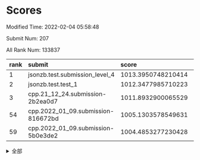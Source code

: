 # Scores

Modified Time: 2022-02-04 05:58:48

Submit Num: 207

All Rank Num: 133837

| rank |               submit               |       score        |       sigma        | pk_num |
| :--- | :--------------------------------- | :----------------- | :----------------- | :----- |
| 1    | jsonzb.test.submission_level_4     | 1013.3950748210414 | 0.7837772924804287 | 2587   |
| 2    | jsonzb.test.test_1                 | 1012.3477985710223 | 0.7890331057248522 | 2583   |
| 3    | cpp.21_12_24.submission-2b2ea0d7   | 1011.8932900065529 | 0.7874859048903255 | 2587   |
| 54   | cpp.2022_01_09.submission-816672bd | 1005.1303578549631 | 0.71654780752296   | 2583   |
| 59   | cpp.2022_01_09.submission-5b0e3de2 | 1004.4853277230428 | 0.7270099144785716 | 2589   |


<details>
<summary>全部</summary>

| rank |                 submit                 |       score        |       sigma        | pk_num |
| :--- | :------------------------------------- | :----------------- | :----------------- | :----- |
| 1    | jsonzb.test.submission_level_4         | 1013.3950748210414 | 0.7837772924804287 | 2587   |
| 2    | jsonzb.test.test_1                     | 1012.3477985710223 | 0.7890331057248522 | 2583   |
| 3    | cpp.21_12_24.submission-2b2ea0d7       | 1011.8932900065529 | 0.7874859048903255 | 2587   |
| 4    | gobigger.level_3.submission_level_3_18 | 1011.8514777261406 | 0.784836839198938  | 2587   |
| 5    | gobigger.level_3.submission_level_3_49 | 1011.6759481281009 | 0.7636886875891178 | 2588   |
| 6    | gobigger.level_3.submission_level_3_48 | 1011.6526971991801 | 0.766078445165725  | 2590   |
| 7    | gobigger.level_3.submission_level_3_26 | 1011.6412019811835 | 0.780400833820081  | 2583   |
| 8    | gobigger.level_3.submission_level_3_38 | 1011.6195378738915 | 0.7714381804634727 | 2584   |
| 9    | gobigger.level_3.submission_level_3_16 | 1011.2509366495392 | 0.7784052988187626 | 2591   |
| 10   | gobigger.level_3.submission_level_3_14 | 1011.214864836359  | 0.7795895405791465 | 2589   |
| 11   | gobigger.level_3.submission_level_3_37 | 1010.7547223804664 | 0.7736714064037455 | 2587   |
| 12   | gobigger.level_3.submission_level_3_0  | 1010.6936185784756 | 0.7516418459622729 | 2584   |
| 13   | gobigger.level_3.submission_level_3_3  | 1010.6778080730331 | 0.7752033458404994 | 2592   |
| 14   | gobigger.level_3.submission_level_3_46 | 1010.6770569295628 | 0.7622932885779347 | 2590   |
| 15   | gobigger.level_3.submission_level_3_30 | 1010.6047794664426 | 0.7473610987495837 | 2588   |
| 16   | gobigger.level_3.submission_level_3_41 | 1010.5763060635087 | 0.7637459071049169 | 2586   |
| 17   | gobigger.level_3.submission_level_3_40 | 1010.516303761766  | 0.7570650496381403 | 2585   |
| 18   | gobigger.level_3.submission_level_3_32 | 1010.4284847796789 | 0.7558987386112824 | 2589   |
| 19   | gobigger.level_3.submission_level_3_29 | 1010.3039815154513 | 0.7652713622803933 | 2584   |
| 20   | gobigger.level_3.submission_level_3_34 | 1010.2817873296566 | 0.7718244982349433 | 2580   |
| 21   | gobigger.level_3.submission_level_3_10 | 1010.1732813459605 | 0.7650789113566716 | 2585   |
| 22   | gobigger.level_3.submission_level_3_24 | 1010.1668363183262 | 0.7422439948082943 | 2584   |
| 23   | gobigger.level_3.submission_level_3_19 | 1010.1442030530808 | 0.7579514185525161 | 2587   |
| 24   | gobigger.level_3.submission_level_3_35 | 1010.1376695441513 | 0.7465860370119717 | 2590   |
| 25   | gobigger.level_3.submission_level_3_6  | 1010.1231388889888 | 0.774394539435019  | 2587   |
| 26   | gobigger.level_3.submission_level_3_7  | 1009.9939461252494 | 0.7647287975400495 | 2585   |
| 27   | gobigger.level_3.submission_level_3_25 | 1009.9597844888217 | 0.7510685968262296 | 2587   |
| 28   | gobigger.level_3.submission_level_3_39 | 1009.9448520852208 | 0.7515928259854979 | 2584   |
| 29   | gobigger.level_3.submission_level_3_15 | 1009.9422560404654 | 0.7572417771239481 | 2583   |
| 30   | gobigger.level_3.submission_level_3_17 | 1009.9151062404686 | 0.7590166699398625 | 2589   |
| 31   | gobigger.level_3.submission_level_3_8  | 1009.8941739661863 | 0.7539183531099174 | 2583   |
| 32   | gobigger.level_3.submission_level_3_9  | 1009.8204382141566 | 0.7551959820283076 | 2581   |
| 33   | gobigger.level_3.submission_level_3_13 | 1009.7994642703148 | 0.7618756524613259 | 2585   |
| 34   | gobigger.level_3.submission_level_3_11 | 1009.669036615244  | 0.7603978627011652 | 2587   |
| 35   | gobigger.level_3.submission_level_3_21 | 1009.6502526212458 | 0.7482228055186816 | 2589   |
| 36   | gobigger.level_3.submission_level_3_45 | 1009.5988980815755 | 0.7537517706765106 | 2589   |
| 37   | gobigger.level_3.submission_level_3_31 | 1009.5843423867287 | 0.7335665669021166 | 2589   |
| 38   | gobigger.level_3.submission_level_3_20 | 1009.5611445251243 | 0.7603548768272995 | 2586   |
| 39   | gobigger.level_3.submission_level_3_42 | 1009.4070773259363 | 0.7398030834476484 | 2586   |
| 40   | gobigger.level_3.submission_level_3_12 | 1009.395863577899  | 0.7490018917475109 | 2589   |
| 41   | gobigger.level_3.submission_level_3_43 | 1009.3644744371229 | 0.7343054727510371 | 2591   |
| 42   | gobigger.level_3.submission_level_3_22 | 1009.354341858629  | 0.7573985647770036 | 2587   |
| 43   | gobigger.level_3.submission_level_3_44 | 1009.2604631810362 | 0.7675532539303651 | 2591   |
| 44   | gobigger.level_3.submission_level_3_28 | 1009.2558489695057 | 0.7535221612870957 | 2586   |
| 45   | gobigger.level_3.submission_level_3_5  | 1009.2163359908645 | 0.7272736164740308 | 2587   |
| 46   | gobigger.level_3.submission_level_3_2  | 1009.071131287418  | 0.7703756773240459 | 2582   |
| 47   | gobigger.level_3.submission_level_3_36 | 1009.0344793161646 | 0.7574202047929366 | 2587   |
| 48   | gobigger.level_3.submission_level_3_23 | 1008.9222562565685 | 0.7478096122858432 | 2585   |
| 49   | gobigger.level_3.submission_level_3_4  | 1008.8604402897986 | 0.7500722112035876 | 2584   |
| 50   | gobigger.level_3.submission_level_3_47 | 1008.8541593235043 | 0.7381150613382137 | 2585   |
| 51   | gobigger.level_3.submission_level_3_33 | 1008.792090740239  | 0.7375876422580362 | 2587   |
| 52   | gobigger.level_3.submission_level_3_1  | 1008.7445776816409 | 0.7578245178191628 | 2589   |
| 53   | gobigger.level_3.submission_level_3_27 | 1008.4773909360675 | 0.7470194168570345 | 2585   |
| 54   | cpp.2022_01_09.submission-816672bd     | 1005.1303578549631 | 0.71654780752296   | 2583   |
| 55   | gobigger.level_1.submission_level_1_45 | 1004.791439480225  | 0.7127945002693047 | 2584   |
| 56   | gobigger.level_1.submission_level_1_43 | 1004.7588183133238 | 0.7256970656369996 | 2587   |
| 57   | gobigger.level_1.submission_level_1_3  | 1004.6588372968006 | 0.71788154851725   | 2581   |
| 58   | gobigger.level_1.submission_level_1_20 | 1004.632512372771  | 0.7304880947081008 | 2583   |
| 59   | cpp.2022_01_09.submission-5b0e3de2     | 1004.4853277230428 | 0.7270099144785716 | 2589   |
| 60   | gobigger.level_1.submission_level_1_27 | 1004.3052752365361 | 0.7184311332420682 | 2594   |
| 61   | gobigger.level_1.submission_level_1_32 | 1004.2145630525232 | 0.7236338453137446 | 2583   |
| 62   | gobigger.level_1.submission_level_1_18 | 1004.2071818335205 | 0.7228411656641494 | 2588   |
| 63   | gobigger.level_1.submission_level_1_38 | 1004.1396669961283 | 0.7130954526784942 | 2586   |
| 64   | gobigger.level_1.submission_level_1_15 | 1004.059069372693  | 0.7137384966538796 | 2586   |
| 65   | gobigger.level_1.submission_level_1_25 | 1003.9471611616746 | 0.7173543603117918 | 2585   |
| 66   | gobigger.level_1.submission_level_1_40 | 1003.8535564136868 | 0.7241074887365596 | 2584   |
| 67   | gobigger.level_1.submission_level_1_39 | 1003.8025199490371 | 0.7183626172549175 | 2585   |
| 68   | gobigger.level_1.submission_level_1_48 | 1003.7719231904485 | 0.7140984659386449 | 2591   |
| 69   | gobigger.level_1.submission_level_1_4  | 1003.7636173065653 | 0.709368748861753  | 2579   |
| 70   | gobigger.level_1.submission_level_1_49 | 1003.7558905795884 | 0.7245664501471737 | 2586   |
| 71   | gobigger.level_1.submission_level_1_36 | 1003.7483403243641 | 0.7204317289453502 | 2590   |
| 72   | gobigger.level_1.submission_level_1_35 | 1003.7292326343863 | 0.7322256199799749 | 2583   |
| 73   | gobigger.level_1.submission_level_1_14 | 1003.7255154648465 | 0.7114306683421346 | 2590   |
| 74   | gobigger.level_1.submission_level_1_6  | 1003.6902378984732 | 0.7103901497017412 | 2588   |
| 75   | gobigger.level_1.submission_level_1_1  | 1003.656058892631  | 0.7187351065148683 | 2581   |
| 76   | gobigger.level_1.submission_level_1_37 | 1003.6087955698661 | 0.7200336961829245 | 2590   |
| 77   | gobigger.level_1.submission_level_1_33 | 1003.5707086913814 | 0.7131471103833876 | 2586   |
| 78   | gobigger.level_1.submission_level_1_8  | 1003.4655401482834 | 0.7138941883017268 | 2587   |
| 79   | gobigger.level_1.submission_level_1_5  | 1003.4495273012657 | 0.7156065620874552 | 2591   |
| 80   | gobigger.level_1.submission_level_1_12 | 1003.3664218558482 | 0.7101083720676269 | 2586   |
| 81   | gobigger.level_1.submission_level_1_31 | 1003.3223591155091 | 0.7130635112545395 | 2591   |
| 82   | gobigger.level_1.submission_level_1_9  | 1003.1978550084459 | 0.7203027321512872 | 2585   |
| 83   | gobigger.level_1.submission_level_1_19 | 1003.0795354144369 | 0.715171045585765  | 2588   |
| 84   | gobigger.level_1.submission_level_1_26 | 1003.0577343457711 | 0.7217249806223791 | 2589   |
| 85   | gobigger.level_1.submission_level_1_10 | 1003.0298362563753 | 0.7122830045455484 | 2591   |
| 86   | gobigger.level_1.submission_level_1_41 | 1003.0040950350408 | 0.7215178338938452 | 2588   |
| 87   | gobigger.level_1.submission_level_1_47 | 1002.9905934933842 | 0.7163325935387134 | 2581   |
| 88   | gobigger.level_1.submission_level_1_34 | 1002.98944846399   | 0.7110144708409651 | 2592   |
| 89   | gobigger.level_1.submission_level_1_21 | 1002.9779210465686 | 0.7140827998596977 | 2582   |
| 90   | gobigger.level_1.submission_level_1_23 | 1002.9584414194798 | 0.7192315530302857 | 2584   |
| 91   | gobigger.level_1.submission_level_1_16 | 1002.8105868941775 | 0.7130252969142412 | 2586   |
| 92   | gobigger.level_1.submission_level_1_13 | 1002.7620688399745 | 0.7079030511403549 | 2583   |
| 93   | gobigger.level_1.submission_level_1_2  | 1002.6499788639118 | 0.6987899564007616 | 2587   |
| 94   | gobigger.level_1.submission_level_1_22 | 1002.6381592848435 | 0.7158325942657084 | 2586   |
| 95   | gobigger.level_1.submission_level_1_11 | 1002.6091629808045 | 0.7111061446674999 | 2585   |
| 96   | gobigger.level_1.submission_level_1_17 | 1002.5888510772858 | 0.7139383047358538 | 2588   |
| 97   | gobigger.level_1.submission_level_1_24 | 1002.5381466973092 | 0.7148627505548684 | 2583   |
| 98   | gobigger.level_1.submission_level_1_42 | 1002.4861992632681 | 0.7152831730762624 | 2590   |
| 99   | gobigger.level_1.submission_level_1_46 | 1002.4600262736493 | 0.7171722221631398 | 2580   |
| 100  | gobigger.level_1.submission_level_1_7  | 1002.3018866531004 | 0.7105617358925512 | 2581   |
| 101  | gobigger.level_1.submission_level_1_44 | 1002.2042851744734 | 0.7230696075924576 | 2587   |
| 102  | gobigger.level_1.submission_level_1_0  | 1002.1840502917704 | 0.7219838239378867 | 2593   |
| 103  | gobigger.level_1.submission_level_1_28 | 1001.962777824932  | 0.7088647386858754 | 2584   |
| 104  | gobigger.level_1.submission_level_1_29 | 1001.8064372103747 | 0.7197091244924672 | 2584   |
| 105  | gobigger.level_1.submission_level_1_30 | 1001.4270207472852 | 0.7224893596726001 | 2586   |
| 106  | gobigger.random.submission_random_7    | 997.8251946292373  | 0.7093349287370284 | 2592   |
| 107  | gobigger.random.submission_random_1    | 997.4527438204148  | 0.7151897265198316 | 2585   |
| 108  | gobigger.random.submission_random_10   | 996.7368190593091  | 0.7055451139477764 | 2582   |
| 109  | gobigger.random.submission_random_5    | 996.6924235703283  | 0.7290757374472996 | 2584   |
| 110  | gobigger.random.submission_random_49   | 996.4581546174795  | 0.7122992228671133 | 2590   |
| 111  | gobigger.random.submission_random_11   | 996.3589163440206  | 0.7050833559317224 | 2591   |
| 112  | gobigger.random.submission_random_25   | 996.3017541928615  | 0.712651173469946  | 2588   |
| 113  | gobigger.random.submission_random_32   | 996.2945965571986  | 0.7125398671121504 | 2587   |
| 114  | gobigger.random.submission_random_26   | 996.2485478950524  | 0.7142908410738505 | 2592   |
| 115  | gobigger.random.submission_random_16   | 996.2465073613304  | 0.7085096054205648 | 2588   |
| 116  | gobigger.random.submission_random_42   | 996.1840129852899  | 0.7166367902242758 | 2585   |
| 117  | gobigger.random.submission_random_2    | 996.1656937784734  | 0.7168641105183634 | 2585   |
| 118  | gobigger.random.submission_random_22   | 996.153048124994   | 0.7080550984012024 | 2585   |
| 119  | gobigger.random.submission_random_44   | 996.1449609929524  | 0.7048030538560085 | 2592   |
| 120  | gobigger.random.submission_random_30   | 996.1256536869695  | 0.7137052647967657 | 2583   |
| 121  | gobigger.random.submission_random_31   | 996.089681292985   | 0.713529620367574  | 2586   |
| 122  | gobigger.random.submission_random_13   | 996.0174556246665  | 0.7150905641622629 | 2585   |
| 123  | gobigger.random.submission_random_4    | 996.0166030572201  | 0.7060472394504947 | 2585   |
| 124  | gobigger.random.submission_random_3    | 995.9798737036716  | 0.7113488974424292 | 2588   |
| 125  | gobigger.random.submission_random_36   | 995.9422143772149  | 0.7125508128917403 | 2586   |
| 126  | gobigger.random.submission_random_14   | 995.8944084636433  | 0.713137920994597  | 2594   |
| 127  | gobigger.random.submission_random_19   | 995.8787411787791  | 0.7215899757330687 | 2590   |
| 128  | gobigger.random.submission_random_18   | 995.805019086048   | 0.7079712109166479 | 2583   |
| 129  | gobigger.random.submission_random_6    | 995.8002815090476  | 0.7108707898852368 | 2587   |
| 130  | gobigger.random.submission_random_47   | 995.7875607053028  | 0.7167862798015995 | 2587   |
| 131  | gobigger.random.submission_random_40   | 995.735884747165   | 0.7269975966455671 | 2579   |
| 132  | gobigger.random.submission_random_24   | 995.7249605298056  | 0.7025120216955735 | 2588   |
| 133  | gobigger.random.submission_random_20   | 995.717607484311   | 0.7056175480040862 | 2588   |
| 134  | gobigger.random.submission_random_28   | 995.6559097073389  | 0.7384549234423056 | 2585   |
| 135  | gobigger.random.submission_random_48   | 995.65577519448    | 0.7023708182394578 | 2582   |
| 136  | gobigger.random.submission_random_12   | 995.6344403296091  | 0.7165170593211787 | 2593   |
| 137  | gobigger.random.submission_random_38   | 995.6128920631007  | 0.7080480477682553 | 2589   |
| 138  | gobigger.random.submission_random_46   | 995.6051868773269  | 0.7110780646074488 | 2589   |
| 139  | gobigger.random.submission_random_39   | 995.5722876926163  | 0.7085442577195747 | 2584   |
| 140  | gobigger.random.submission_random_37   | 995.5675554735662  | 0.7161773474534716 | 2586   |
| 141  | gobigger.random.submission_random_17   | 995.4871907255578  | 0.7207269350284129 | 2590   |
| 142  | gobigger.random.submission_random_23   | 995.4133855768575  | 0.7074016393361576 | 2589   |
| 143  | gobigger.random.submission_random_41   | 995.3862954020586  | 0.7070266020770247 | 2584   |
| 144  | gobigger.random.submission_random_15   | 995.3347390590513  | 0.7062299456627079 | 2582   |
| 145  | gobigger.random.submission_random_8    | 995.3164351966601  | 0.7162113629507093 | 2590   |
| 146  | gobigger.random.submission_random_33   | 995.2837334221985  | 0.6933716473741438 | 2588   |
| 147  | gobigger.random.submission_random_35   | 995.2707933327422  | 0.7082739768583096 | 2583   |
| 148  | gobigger.random.submission_random_27   | 995.1735996599408  | 0.7128552567260225 | 2587   |
| 149  | gobigger.random.submission_random_0    | 995.1353486211441  | 0.7114554564127843 | 2586   |
| 150  | gobigger.random.submission_random_43   | 995.1018050301927  | 0.7101986450937287 | 2588   |
| 151  | gobigger.random.submission_random_29   | 995.0453667948807  | 0.7265667017873872 | 2587   |
| 152  | gobigger.random.submission_random_9    | 994.9709982164977  | 0.7144629183307515 | 2587   |
| 153  | gobigger.random.submission_random_34   | 994.9436577083039  | 0.7073043121468992 | 2586   |
| 154  | gobigger.random.submission_random_21   | 994.7006735688406  | 0.7199031656733808 | 2584   |
| 155  | gobigger.level_2.submission_level_2_13 | 994.0630218984097  | 0.7242377411095777 | 2587   |
| 156  | gobigger.level_2.submission_level_2_46 | 994.0486049723409  | 0.7260619763603129 | 2587   |
| 157  | gobigger.level_2.submission_level_2_6  | 993.9411097780954  | 0.7304757809323285 | 2588   |
| 158  | gobigger.level_2.submission_level_2_7  | 993.880963422619   | 0.7304866688839301 | 2585   |
| 159  | gobigger.level_2.submission_level_2_27 | 993.8118216796798  | 0.7490166904825656 | 2585   |
| 160  | gobigger.random.submission_random_45   | 993.7476489909276  | 0.7301899878600084 | 2586   |
| 161  | gobigger.level_2.submission_level_2_17 | 993.715428107747   | 0.7312691673646515 | 2584   |
| 162  | gobigger.level_2.submission_level_2_42 | 993.5458160615221  | 0.756166558430812  | 2593   |
| 163  | gobigger.level_2.submission_level_2_47 | 993.4331927383448  | 0.7375877848747509 | 2585   |
| 164  | gobigger.level_2.submission_level_2_37 | 993.2425264018088  | 0.7292514603421649 | 2585   |
| 165  | gobigger.level_2.submission_level_2_14 | 993.053301562679   | 0.7276473652998775 | 2585   |
| 166  | gobigger.level_2.submission_level_2_4  | 992.9323269518269  | 0.7562232968771784 | 2585   |
| 167  | gobigger.level_2.submission_level_2_16 | 992.9089095720772  | 0.742398148274412  | 2589   |
| 168  | gobigger.level_2.submission_level_2_25 | 992.8719966389351  | 0.7441371202657473 | 2586   |
| 169  | gobigger.level_2.submission_level_2_2  | 992.4376669051578  | 0.7485703231485479 | 2589   |
| 170  | gobigger.level_2.submission_level_2_18 | 992.3596544148235  | 0.7498512428031769 | 2582   |
| 171  | gobigger.level_2.submission_level_2_31 | 992.3573047763696  | 0.7568082432037838 | 2586   |
| 172  | gobigger.level_2.submission_level_2_28 | 992.2790329583255  | 0.7608725585935128 | 2592   |
| 173  | gobigger.level_2.submission_level_2_40 | 992.2338600194037  | 0.7586644224057696 | 2583   |
| 174  | gobigger.level_2.submission_level_2_30 | 992.1574380258262  | 0.7364690010458039 | 2587   |
| 175  | gobigger.level_2.submission_level_2_49 | 992.116184010138   | 0.7296030779941546 | 2587   |
| 176  | gobigger.level_2.submission_level_2_0  | 992.1021157977152  | 0.766662864783809  | 2586   |
| 177  | gobigger.level_2.submission_level_2_21 | 992.0703106532035  | 0.7433946040399741 | 2582   |
| 178  | gobigger.level_2.submission_level_2_41 | 992.0466964021601  | 0.7494009890769153 | 2584   |
| 179  | gobigger.level_2.submission_level_2_38 | 991.9650309765312  | 0.7460998321653355 | 2585   |
| 180  | gobigger.level_2.submission_level_2_9  | 991.91903579925    | 0.7526133068967313 | 2587   |
| 181  | gobigger.level_2.submission_level_2_23 | 991.8259834950081  | 0.7601766369857852 | 2580   |
| 182  | gobigger.level_2.submission_level_2_11 | 991.7199041762135  | 0.7457350219468564 | 2585   |
| 183  | gobigger.level_2.submission_level_2_24 | 991.6675563952492  | 0.7506229197764037 | 2585   |
| 184  | gobigger.level_2.submission_level_2_20 | 991.6603221017008  | 0.7423215324406269 | 2588   |
| 185  | gobigger.level_2.submission_level_2_19 | 991.6353769078307  | 0.7262028979096943 | 2590   |
| 186  | gobigger.level_2.submission_level_2_29 | 991.6107398804531  | 0.7370221751506667 | 2592   |
| 187  | gobigger.level_2.submission_level_2_33 | 991.571071914254   | 0.7541221285708136 | 2588   |
| 188  | gobigger.level_2.submission_level_2_1  | 991.5114452812733  | 0.7651051905548422 | 2584   |
| 189  | gobigger.level_2.submission_level_2_10 | 991.4928001160507  | 0.7459281597534911 | 2589   |
| 190  | gobigger.level_2.submission_level_2_3  | 991.4536723385758  | 0.7501355656919836 | 2583   |
| 191  | gobigger.level_2.submission_level_2_39 | 991.3789797844014  | 0.7443792316017498 | 2582   |
| 192  | gobigger.level_2.submission_level_2_45 | 991.359889267611   | 0.7696875055966026 | 2581   |
| 193  | gobigger.level_2.submission_level_2_48 | 991.332388880825   | 0.7509782669376416 | 2584   |
| 194  | gobigger.level_2.submission_level_2_12 | 991.3071177669455  | 0.7580219022377277 | 2589   |
| 195  | gobigger.level_2.submission_level_2_22 | 991.306213249203   | 0.7675235698689441 | 2583   |
| 196  | gobigger.level_2.submission_level_2_34 | 991.2742709656166  | 0.746542633266389  | 2584   |
| 197  | gobigger.level_2.submission_level_2_8  | 991.2271224394832  | 0.7573295765207653 | 2581   |
| 198  | gobigger.level_2.submission_level_2_44 | 991.0500597074481  | 0.7524118906731543 | 2581   |
| 199  | gobigger.level_2.submission_level_2_32 | 991.0355730932312  | 0.7531544728650676 | 2586   |
| 200  | gobigger.level_2.submission_level_2_36 | 990.8874545014035  | 0.7586986212169494 | 2582   |
| 201  | gobigger.level_2.submission_level_2_26 | 990.8423566630768  | 0.7725926046426086 | 2587   |
| 202  | gobigger.level_2.submission_level_2_35 | 990.8360919891613  | 0.7454617602378734 | 2585   |
| 203  | gobigger.level_2.submission_level_2_43 | 990.7967590590966  | 0.7759095593868856 | 2588   |
| 204  | gobigger.level_2.submission_level_2_15 | 990.7693300241285  | 0.753414733903219  | 2583   |
| 205  | gobigger.level_2.submission_level_2_5  | 990.6778053971664  | 0.752356108052909  | 2583   |
| 206  | gobigger.none.submission_none_1        | 977.1677543495064  | 1.49372050604287   | 2583   |
| 207  | gobigger.none.submission_none_0        | 976.5886765408469  | 1.467424694555903  | 2586   |

</details>